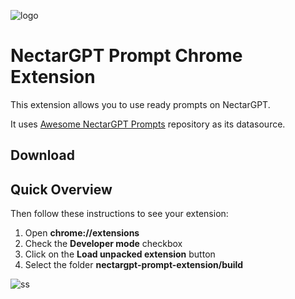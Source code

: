 ![logo]()

# NectarGPT Prompt Chrome Extension

This extension allows you to use ready prompts on NectarGPT.

It uses [Awesome NectarGPT Prompts]() repository as its datasource.

## Download
## Quick Overview

Then follow these instructions to see your extension:
1. Open **chrome://extensions**
2. Check the **Developer mode** checkbox
3. Click on the **Load unpacked extension** button
4. Select the folder **nectargpt-prompt-extension/build**


![ss]()